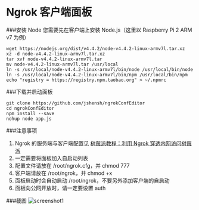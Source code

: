 Ngrok 客户端面板
==============

###安装 Node
您需要先在客户端上安装 Node.js（这里以 Raspberry Pi 2 ARM v7 为例）

    wget https://nodejs.org/dist/v4.4.2/node-v4.4.2-linux-armv7l.tar.xz
    xz -d node-v4.4.2-linux-armv7l.tar.xz
    tar xvf node-v4.4.2-linux-armv7l.tar
    mv node-v4.4.2-linux-armv7l.tar /usr/local
    ln -s /usr/local/node-v4.4.2-linux-armv7l/bin/node /usr/local/bin/node
    ln -s /usr/local/node-v4.4.2-linux-armv7l/bin/npm /usr/local/bin/npm
    echo "registry = https://registry.npm.taobao.org" > ~/.npmrc

###下载并启动面板

    git clone https://github.com/jshensh/ngrokConfEditor
    cd ngrokConfEditor
    npm install --save
    nohup node app.js

###注意事项
1. Ngrok 的服务端与客户端配置见 [树莓派教程：利用 Ngrok 穿透内网访问树莓派](http://233.imjs.work/2513.html)
2. 一定需要将面板加入自启动列表
3. 配置文件请放在 /root/ngrok.cfg，并 chmod 777
4. 客户端请放在 /root/ngrok，并 chmod +x
5. 面板启动时会自动启动 /root/ngrok，不要另外添加客户端的自启动
6. 面板向公网开放时，请一定要设置 auth

###截图
![screenshot1](http://233.imjs.work/wp-content/uploads/2016/04/QQ图片20160403164945.png)